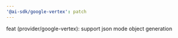 ```yaml
---
'@ai-sdk/google-vertex': patch
---
```


feat (provider/google-vertex): support json mode object generation
